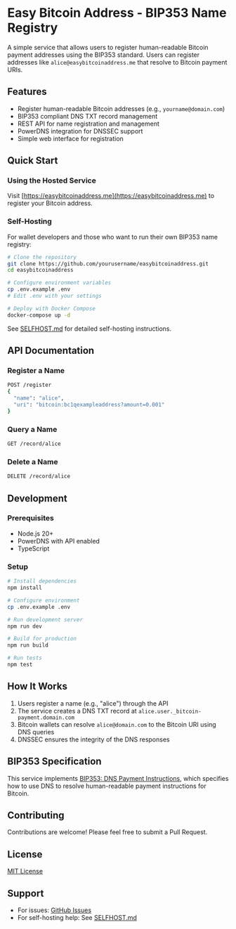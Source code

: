 # Easy Bitcoin Address - BIP353 Name Registry

A simple service that allows users to register human-readable Bitcoin payment addresses using the BIP353 standard. Users can register addresses like `alice@easybitcoinaddress.me` that resolve to Bitcoin payment URIs.

## Features

- Register human-readable Bitcoin addresses (e.g., `yourname@domain.com`)
- BIP353 compliant DNS TXT record management
- REST API for name registration and management
- PowerDNS integration for DNSSEC support
- Simple web interface for registration

## Quick Start

### Using the Hosted Service

Visit [https://easybitcoinaddress.me](https://easybitcoinaddress.me) to register your Bitcoin address.

### Self-Hosting

For wallet developers and those who want to run their own BIP353 name registry:

```bash
# Clone the repository
git clone https://github.com/yourusername/easybitcoinaddress.git
cd easybitcoinaddress

# Configure environment variables
cp .env.example .env
# Edit .env with your settings

# Deploy with Docker Compose
docker-compose up -d
```

See [SELFHOST.md](./SELFHOST.md) for detailed self-hosting instructions.

## API Documentation

### Register a Name

```bash
POST /register
{
  "name": "alice",
  "uri": "bitcoin:bc1qexampleaddress?amount=0.001"
}
```

### Query a Name

```bash
GET /record/alice
```

### Delete a Name

```bash
DELETE /record/alice
```

## Development

### Prerequisites

- Node.js 20+
- PowerDNS with API enabled
- TypeScript

### Setup

```bash
# Install dependencies
npm install

# Configure environment
cp .env.example .env

# Run development server
npm run dev

# Build for production
npm run build

# Run tests
npm test
```

## How It Works

1. Users register a name (e.g., "alice") through the API
2. The service creates a DNS TXT record at `alice.user._bitcoin-payment.domain.com`
3. Bitcoin wallets can resolve `alice@domain.com` to the Bitcoin URI using DNS queries
4. DNSSEC ensures the integrity of the DNS responses

## BIP353 Specification

This service implements [BIP353: DNS Payment Instructions](https://github.com/bitcoin/bips/blob/master/bip-0353.mediawiki), which specifies how to use DNS to resolve human-readable payment instructions for Bitcoin.

## Contributing

Contributions are welcome! Please feel free to submit a Pull Request.

## License

[MIT License](LICENSE)

## Support

- For issues: [GitHub Issues](https://github.com/yourusername/easybitcoinaddress/issues)
- For self-hosting help: See [SELFHOST.md](./SELFHOST.md)